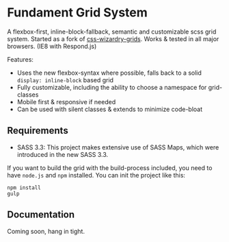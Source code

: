 # Fundament Grid System

A flexbox-first, inline-block-fallback, semantic and customizable scss grid system. Started as a fork of [css-wizardry-grids](https://github.com/csswizardry/csswizardry-grids). Works & tested in all major browsers. (IE8 with Respond.js)

Features:

 - Uses the new flexbox-syntax where possible, falls back to a solid `display: inline-block` based grid
 - Fully customizable, including the ability to choose a namespace for grid-classes
 - Mobile first & responsive if needed
 - Can be used with silent classes & extends to minimize code-bloat

## Requirements

 - SASS 3.3: This project makes extensive use of SASS Maps, which were introduced in the new SASS 3.3.

If you want to build the grid with the build-process included, you need to have `node.js` and `npm` installed. You can init the project like this:

```
npm install
gulp
```

## Documentation

Coming soon, hang in tight.